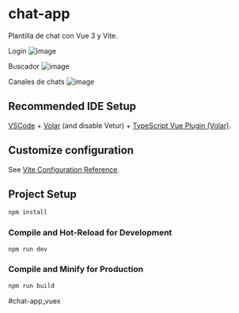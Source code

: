 # chat-app
Plantilla de chat con Vue 3 y Vite.

Login
![image](https://user-images.githubusercontent.com/62727846/227444127-e0cd8ea7-79e5-4cd6-bbbe-c91ac89caaa3.png)

Buscador
![image](https://user-images.githubusercontent.com/62727846/227444281-2e7ef504-6878-4039-bfac-1461a1afb6e9.png)

Canales de chats
![image](https://user-images.githubusercontent.com/62727846/227444169-cf5f447f-3424-441e-b359-903abc5e9791.png)




## Recommended IDE Setup

[VSCode](https://code.visualstudio.com/) + [Volar](https://marketplace.visualstudio.com/items?itemName=johnsoncodehk.volar) (and disable Vetur) + [TypeScript Vue Plugin (Volar)](https://marketplace.visualstudio.com/items?itemName=johnsoncodehk.vscode-typescript-vue-plugin).

## Customize configuration

See [Vite Configuration Reference](https://vitejs.dev/config/).

## Project Setup

```sh
npm install
```

### Compile and Hot-Reload for Development

```sh
npm run dev
```

### Compile and Minify for Production

```sh
npm run build
```
#chat-app_vuex

